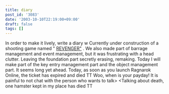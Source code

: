 ```yaml
---
title: diary
post_id: '3083'
date: '2003-10-10T22:19:00+09:00'
draft: false
tags: []
---
```


In order to make it lively, write a diary w Currently under construction of a shooting game named " [REVENGER"](/revenger) . We also made part of barrage management and event management, but it was frustrating with a head clutter. Leaving the foundation part secretly erasing, remaking. Today I will make part of the key entry management part and the object management part. It seems long yet ahead. Today, as soon as you launch Ragnarok Online, the ticket has expired and died TT Woo, when is your payday! It is painful to not chat with the person who wants to talk> <Talking about death, one hamster kept in my place has died TT